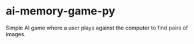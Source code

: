 # ai-memory-game-py
Simple AI game where a user plays against the computer to find pairs of images.
